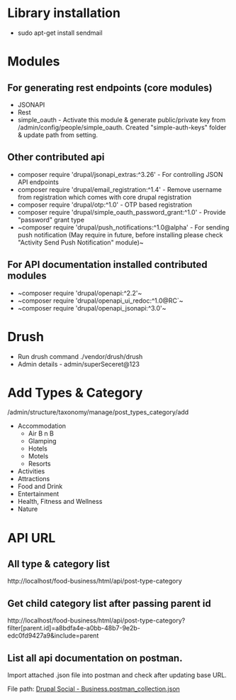 # Library installation
 - sudo apt-get install sendmail
# Modules
## For generating rest endpoints (core modules)
* JSONAPI
* Rest
* simple_oauth - Activate this module & generate public/private key from /admin/config/people/simple_oauth. Created "simple-auth-keys" folder & update path from setting.

## Other contributed api
* composer require 'drupal/jsonapi_extras:^3.26' - For controlling JSON API endpoints
* composer require 'drupal/email_registration:^1.4' - Remove username from registration which comes with core drupal registration
* composer require 'drupal/otp:^1.0' - OTP based registration
* composer require 'drupal/simple_oauth_password_grant:^1.0' - Provide "password" grant type
* ~composer require 'drupal/push_notifications:^1.0@alpha' - For sending push notification (May require in future, before installing please check "Activity Send Push Notification" module)~


## For API documentation installed contributed modules

* ~composer require 'drupal/openapi:^2.2'~
* ~composer require 'drupal/openapi_ui_redoc:^1.0@RC`~
* ~composer require 'drupal/openapi_jsonapi:^3.0'~


# Drush
* Run drush command ./vendor/drush/drush
* Admin details - admin/superSeceret@123

# Add Types & Category
/admin/structure/taxonomy/manage/post_types_category/add


 - Accommodation
   - Air B n B
   - Glamping
   - Hotels
   - Motels
   - Resorts
 - Activities
 - Attractions
 - Food and Drink
 - Entertainment
 - Health, Fitness and Wellness
 - Nature


# API URL

## All type & category list
http://localhost/food-business/html/api/post-type-category

## Get child category list after passing parent id
http://localhost/food-business/html/api/post-type-category?filter[parent.id]=a8bdfa4e-a0bb-48b7-9e2b-edc0fd9427a9&include=parent

## List all api documentation on postman. 
Import attached .json file into postman and check after updating base URL.

File path: [Drupal Social - Business.postman_collection.json](https://github.com/porwal06/social-business/blob/main/Drupal%20Social%20-%20Business.postman_collection.json)
